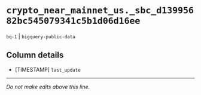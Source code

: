 # `crypto_near_mainnet_us._sbc_d13995682bc545079341c5b1d06d16ee`
`bq-1` | `bigquery-public-data`

## Column details
* [TIMESTAMP] `last_update`

-------------------------------------------------------------------------------
*Do not make edits above this line.*
